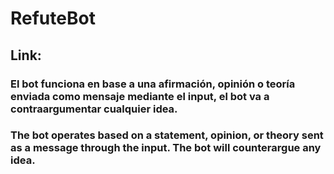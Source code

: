 # RefuteBot
## Link: 
### El bot funciona en base a una afirmación, opinión o teoría enviada como mensaje mediante el input, el bot va a contraargumentar cualquier idea.
### The bot operates based on a statement, opinion, or theory sent as a message through the input. The bot will counterargue any idea.
